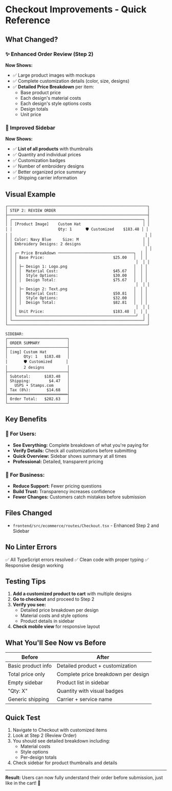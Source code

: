 # Checkout Improvements - Quick Reference

## What Changed?

### ✨ Enhanced Order Review (Step 2)

**Now Shows:**
- ✅ Large product images with mockups
- ✅ Complete customization details (color, size, designs)
- ✅ **Detailed Price Breakdown** per item:
  - Base product price
  - Each design's material costs
  - Each design's style options costs
  - Design totals
  - Unit price

### 🎯 Improved Sidebar

**Now Shows:**
- ✅ **List of all products** with thumbnails
- ✅ Quantity and individual prices
- ✅ Customization badges
- ✅ Number of embroidery designs
- ✅ Better organized price summary
- ✅ Shipping carrier information

## Visual Example

```
┌─────────────────────────────────────────────────────────────┐
│ STEP 2: REVIEW ORDER                                        │
├─────────────────────────────────────────────────────────────┤
│ ┌─────────────────────────────────────────────────────────┐ │
│ │ [Product Image]    Custom Hat                           │ │
│ │                    Qty: 1      🛡️ Customized    $183.48 │ │
│ │                                                          │ │
│ │ Color: Navy Blue     Size: M                            │ │
│ │ Embroidery Designs: 2 designs                           │ │
│ │                                                          │ │
│ │ ┌─ Price Breakdown ─────────────────────────────────┐  │ │
│ │ │ Base Price:                              $25.00   │  │ │
│ │ │                                                    │  │ │
│ │ │ ├─ Design 1: Logo.png                             │  │ │
│ │ │ │  Material Cost:                        $45.67   │  │ │
│ │ │ │  Style Options:                        $30.00   │  │ │
│ │ │ │  Design Total:                         $75.67   │  │ │
│ │ │                                                    │  │ │
│ │ │ ├─ Design 2: Text.png                             │  │ │
│ │ │ │  Material Cost:                        $50.81   │  │ │
│ │ │ │  Style Options:                        $32.00   │  │ │
│ │ │ │  Design Total:                         $82.81   │  │ │
│ │ │                                                    │  │ │
│ │ │ Unit Price:                              $183.48  │  │ │
│ │ └────────────────────────────────────────────────────┘  │ │
│ └─────────────────────────────────────────────────────────┘ │
└─────────────────────────────────────────────────────────────┘

SIDEBAR:
┌──────────────────────────┐
│ ORDER SUMMARY            │
├──────────────────────────┤
│ [img] Custom Hat         │
│       Qty: 1   $183.48   │
│       🛡️ Customized      │
│       2 designs          │
├──────────────────────────┤
│ Subtotal:      $183.48   │
│ Shipping:        $4.47   │
│   USPS • Stamps.com      │
│ Tax (8%):       $14.68   │
├══════════════════════════┤
│ Order Total:   $202.63   │
└──────────────────────────┘
```

## Key Benefits

### 🎯 For Users:
- **See Everything:** Complete breakdown of what you're paying for
- **Verify Details:** Check all customizations before submitting
- **Quick Overview:** Sidebar shows summary at all times
- **Professional:** Detailed, transparent pricing

### 💼 For Business:
- **Reduce Support:** Fewer pricing questions
- **Build Trust:** Transparency increases confidence
- **Fewer Changes:** Customers catch mistakes before submission

## Files Changed

- `frontend/src/ecommerce/routes/Checkout.tsx` - Enhanced Step 2 and Sidebar

## No Linter Errors

✅ All TypeScript errors resolved
✅ Clean code with proper typing
✅ Responsive design working

## Testing Tips

1. **Add a customized product to cart** with multiple designs
2. **Go to checkout** and proceed to Step 2
3. **Verify you see:**
   - Detailed price breakdown per design
   - Material costs and style options
   - Product details in sidebar
4. **Check mobile view** for responsive layout

## What You'll See Now vs Before

| Before | After |
|--------|-------|
| Basic product info | Detailed product + customization |
| Total price only | Complete price breakdown per design |
| Empty sidebar | Product list in sidebar |
| "Qty: X" | Quantity with visual badges |
| Generic shipping | Carrier + service name |

## Quick Test

1. Navigate to Checkout with customized items
2. Look at Step 2 (Review Order)
3. You should see detailed breakdown including:
   - Material costs
   - Style options
   - Per-design totals
4. Check sidebar for product thumbnails and details

---

**Result:** Users can now fully understand their order before submission, just like in the cart! 🎉

